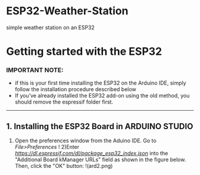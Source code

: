 # ESP32-Weather-Station
simple weather station on an ESP32


# Getting started with the ESP32
### IMPORTANT NOTE:

- if this is your first time installing the ESP32 on the Arduino IDE, simply follow the installation procedure described below
- If you’ve already installed the ESP32 add-on using the old method, you should remove the espressif folder first.
_______________________________________
## 1. Installing the ESP32 Board in ARDUINO STUDIO
  1) Open the preferences window from the Aduino IDE. Go to *File>Preferences*
  !
  2)Enter *https://dl.espressif.com/dl/package_esp32_index.json* into the "Additional Board kManager URLs" field as shown in the         figure below. Then, click the "OK" button:
  !(ard2.png)
